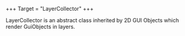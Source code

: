 +++
Target = "LayerCollector"
+++

LayerCollector is an abstract class inherited by 2D GUI Objects which render GuiObjects in layers.